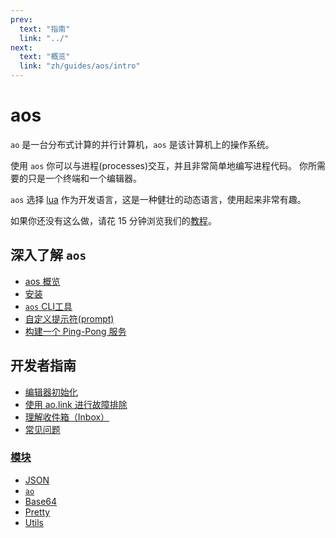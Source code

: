 ```yaml
---
prev:
  text: "指南"
  link: "../"
next:
  text: "概览"
  link: "zh/guides/aos/intro"
---
```


# aos

`ao` 是一台分布式计算的并行计算机，`aos` 是该计算机上的操作系统。

使用 `aos` 你可以与进程(processes)交互，并且非常简单地编写进程代码。 你所需要的只是一个终端和一个编辑器。

`aos` 选择 [lua](../../concepts/lua.md) 作为开发语言，这是一种健壮的动态语言，使用起来非常有趣。

如果你还没有这么做，请花 15 分钟浏览我们的[教程](../../tutorials/index)。

## 深入了解 `aos`

- [aos 概览](./intro)
- [安装](./installing)
- [`aos` CLI工具](./cli)
- [自定义提示符(prompt)](./prompt)
- [构建一个 Ping-Pong 服务](./pingpong)

## 开发者指南

- [编辑器初始化](editor)
- [使用 ao.link 进行故障排除](troubleshooting)
- [理解收件箱（Inbox）](inbox-and-handlers)
- [常见问题](faq)

### [**模块**](modules/index)

- [JSON](modules/json)
- [`ao`](modules/ao)
- [Base64](modules/base64)
- [Pretty](modules/pretty)
- [Utils](modules/utils)
